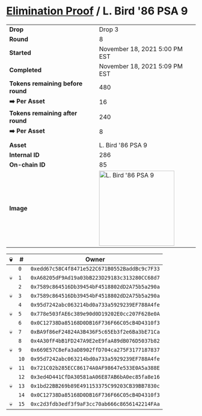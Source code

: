 # [Elimination Proof](./readme.md) / L. Bird &#039;86 PSA 9

|||
|---|---|
| **Drop** | Drop 3 |
| **Round** | 8 |
| **Started** | November 18, 2021 5:00 PM EST |
| **Completed** | November 18, 2021 5:09 PM EST |
| **Tokens remaining before round** | 480 |
| **➡️ Per Asset** | 16 |
| **Tokens remaining after round** | 240 |
| **➡️ Per Asset** | 8 |
| | |
| **Asset** | L. Bird &#039;86 PSA 9 |
| **Internal ID** | 286 |
| **On-chain ID** | 85 |
| **Image** | <img src="https://tcdn.blokpax.com/94d9199b-dc67-4992-8e23-c953cea68779/81b4a115c170129150787944ba52af0b0120580534fc1998ccd09332d9c38ccf.jpg" height="200" alt="L. Bird &#039;86 PSA 9" /> |


| 💀 | # | Owner |
| --- | --- | --- |
|  | `0` | `0xedd67c58C4f8471e522C671B0552BaddBc9c7F33` |
| 💀 | `1` | `0xA68205dF9Ad19a03bB223D29183c313280CC68d7` |
|  | `2` | `0x7589c864516Db39454bF4518802dD2A75b5a290a` |
| 💀 | `3` | `0x7589c864516Db39454bF4518802dD2A75b5a290a` |
|  | `4` | `0x95d7242abc063214bd0a733a5929239EF788A4fe` |
| 💀 | `5` | `0x778e503fAE6c389e90d0D19202E0cc207F628e0A` |
|  | `6` | `0x0C12738Da85168D0DB16F736F66C05cB4D4310f3` |
| 💀 | `7` | `0xBA9f86eF24824A3B436F5c65Eb3f2e6Ba3bE71Ca` |
|  | `8` | `0x4A30fF4bB1FD247A9E2eE9faA89dB076D5037b82` |
| 💀 | `9` | `0x669E57C8eFa3aD8902ffD704ca275F3177187837` |
|  | `10` | `0x95d7242abc063214bd0a733a5929239EF788A4fe` |
| 💀 | `11` | `0x721C02b285ECC86174A0AF98647e533E0A5a388E` |
|  | `12` | `0x3ed4D441CfDA30581aA06E87AB6bA0ec85fa8e16` |
| 💀 | `13` | `0x1bd22BB269b89E491153375C99203CB39BB7830c` |
|  | `14` | `0x0C12738Da85168D0DB16F736F66C05cB4D4310f3` |
| 💀 | `15` | `0xc2d3fdb3edf3f9aF3cc70ab666c8656142214FAa` |

